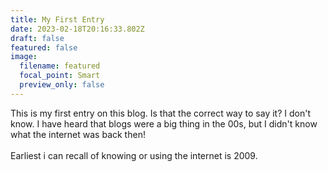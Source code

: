 ```yaml
---
title: My First Entry
date: 2023-02-18T20:16:33.802Z
draft: false
featured: false
image:
  filename: featured
  focal_point: Smart
  preview_only: false
---
```

T﻿his is my first entry on this blog. Is that the correct way to say it? I don't know. I have heard that blogs were a big thing in the 00s, but I didn't know what the internet was back then! \
\
E﻿arliest  i can recall of knowing or using the internet is 2009.